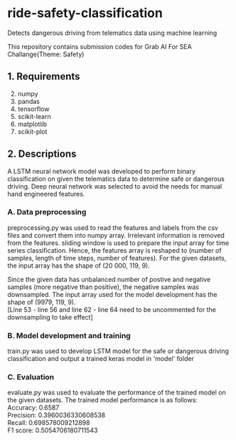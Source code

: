 # ride-safety-classification
Detects dangerous driving from telematics data using machine learning 

This repository contains submission codes for Grab AI For SEA Challange(Theme: Safety)

## 1. Requirements
2. numpy
3. pandas
4. tensorflow
5. scikit-learn
6. matplotlib
7. scikit-plot

## 2. Descriptions
A LSTM neural network model was developed to perform binary classification on given the telematics data to determine safe or dangerous driving. Deep neural network was selected to avoid the needs for manual hand engineered features.

### A. Data preprocessing
preprocessing.py was used to read the features and labels from the csv files and convert them into numpy array. Irrelevant information is removed from the features. sliding window is used to prepare the input array for time series classification. Hence, the features array is reshaped to (number of samples, length of time steps, number of features). For the given datasets, the input array has the shape of 
(20 000, 119, 9). 

Since the given data has unbalanced number of postive and negative samples (more negative than positive), the negative samples was downsampled. The input array used for the model development has the shape of (9979, 119, 9).<br /> 
[Line 53 - line 56 and line 62 - line 64 need to be uncommented for the downsampling to take effect] 

### B. Model development and training
train.py was used to develop LSTM model for the safe or dangerous driving classification and output a trained keras model in 'model' folder

### C. Evaluation
evaluate.py was used to evaluate the performance of the trained model on the given datasets. The trained model performance is as follows:<br />
Accuracy: 0.6587 <br />
Precision:  0.3960036330608538 <br />
Recall:  0.698578009212898 <br />
F1 score:  0.5054706180711543 <br />


